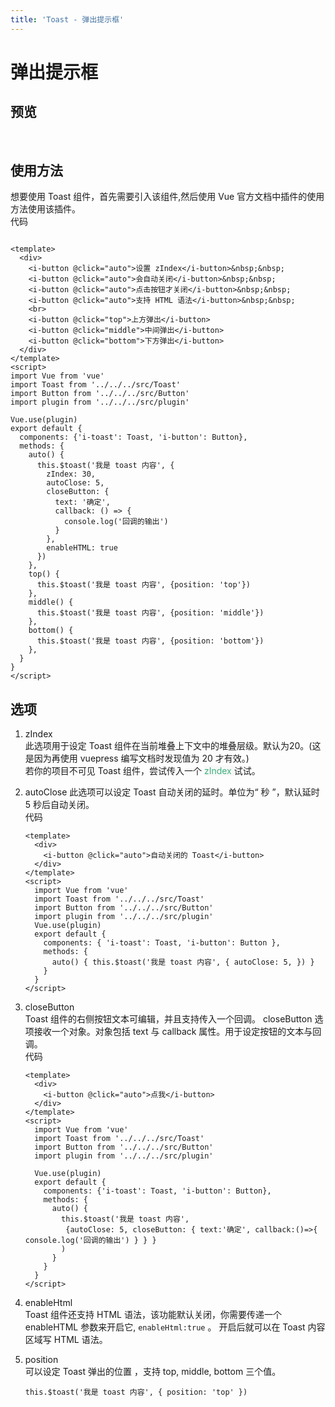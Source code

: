 ```yaml
---
title: 'Toast - 弹出提示框'
---
```


# 弹出提示框

## 预览

&nbsp;
<ClientOnly>
<toast-demo></toast-demo>
</ClientOnly>

## 使用方法

想要使用 Toast 组件，首先需要引入该组件,然后使用 Vue 官方文档中插件的使用方法使用该插件。  
代码

```vue

<template>
  <div>
    <i-button @click="auto">设置 zIndex</i-button>&nbsp;&nbsp;
    <i-button @click="auto">会自动关闭</i-button>&nbsp;&nbsp;
    <i-button @click="auto">点击按钮才关闭</i-button>&nbsp;&nbsp;
    <i-button @click="auto">支持 HTML 语法</i-button>&nbsp;&nbsp;
    <br>
    <i-button @click="top">上方弹出</i-button>
    <i-button @click="middle">中间弹出</i-button>
    <i-button @click="bottom">下方弹出</i-button>
  </div>
</template>
<script>
import Vue from 'vue'
import Toast from '../../../src/Toast'
import Button from '../../../src/Button'
import plugin from '../../../src/plugin'

Vue.use(plugin)
export default {
  components: {'i-toast': Toast, 'i-button': Button},
  methods: {
    auto() {
      this.$toast('我是 toast 内容', {
        zIndex: 30,
        autoClose: 5,
        closeButton: {
          text: '确定',
          callback: () => {
            console.log('回调的输出')
          }
        },
        enableHTML: true
      })
    },
    top() {
      this.$toast('我是 toast 内容', {position: 'top'})
    },
    middle() {
      this.$toast('我是 toast 内容', {position: 'middle'})
    },
    bottom() {
      this.$toast('我是 toast 内容', {position: 'bottom'})
    },
  }
}
</script>
```

## 选项

1. zIndex  
   此选项用于设定 Toast 组件在当前堆叠上下文中的堆叠层级。默认为20。(这是因为再使用 vuepress 编写文档时发现值为 20 才有效。)  
   若你的项目不可见 Toast 组件，尝试传入一个 <span style='color:#3eaf7c;background-color:#F8F8F8'>zIndex </span> 试试。
2. autoClose 此选项可以设定 Toast 自动关闭的延时。单位为“ 秒 ”，默认延时 5 秒后自动关闭。  
   代码
    ```vue
    <template>
      <div>
        <i-button @click="auto">自动关闭的 Toast</i-button>
      </div>
    </template>
    <script>
      import Vue from 'vue'
      import Toast from '../../../src/Toast'
      import Button from '../../../src/Button'
      import plugin from '../../../src/plugin'
      Vue.use(plugin)
      export default {
        components: { 'i-toast': Toast, 'i-button': Button },
        methods: {
          auto() { this.$toast('我是 toast 内容', { autoClose: 5, }) }
        }
      }
    </script>
    ```
3. closeButton  
   Toast 组件的右侧按钮文本可编辑，并且支持传入一个回调。 closeButton 选项接收一个对象。对象包括 text 与 callback 属性。用于设定按钮的文本与回调。  
   代码
    ```vue
    <template>
      <div>
        <i-button @click="auto">点我</i-button>
      </div>
    </template>
    <script>
      import Vue from 'vue'
      import Toast from '../../../src/Toast'
      import Button from '../../../src/Button'
      import plugin from '../../../src/plugin'

      Vue.use(plugin)
      export default {
        components: {'i-toast': Toast, 'i-button': Button},
        methods: {
          auto() {
            this.$toast('我是 toast 内容', 
             {autoClose: 5, closeButton: { text:'确定', callback:()=>{ console.log('回调的输出') } } }
            )
          }
        }
      }
    </script>
    ```

4. enableHtml  
   Toast 组件还支持 HTML 语法，该功能默认关闭，你需要传递一个 enableHTML 参数来开启它, `enableHtml:true` 。 开启后就可以在 Toast 内容区域写 HTML 语法。

5. position  
   可以设定 Toast 弹出的位置 ，支持 top, middle, bottom 三个值。
    ```vue
    this.$toast('我是 toast 内容', { position: 'top' })
    ```
